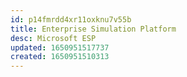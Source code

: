 ```yaml
---
id: p14fmrdd4xr11oxknu7v55b
title: Enterprise Simulation Platform
desc: Microsoft ESP
updated: 1650951517737
created: 1650951510313
---
```



